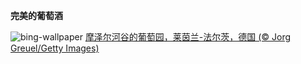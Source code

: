 
**完美的葡萄酒**

![bing-wallpaper](https://www.bing.com/th?id=OHR.RhinelandVineyards_ZH-CN3332101688_1920x1080.jpg)
[摩泽尔河谷的葡萄园，莱茵兰-法尔茨，德国 (© Jorg Greuel/Getty Images)](https://www.bing.com/search?q=%E6%B3%95%E5%B0%94%E8%8C%A8%E8%91%A1%E8%90%84%E9%85%92%E4%BA%A7%E5%8C%BA&amp;form=hpcapt&amp;mkt=zh-cn)
  